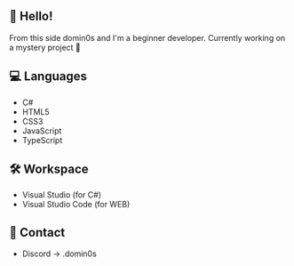 ## 🙋 Hello!
From this side domin0s and I'm a beginner developer.  Currently working on a mystery project 🤖
## 💻 Languages 
* C#
* HTML5
* CSS3
* JavaScript 
* TypeScript
## 🛠️ Workspace
* Visual Studio (for C#)
* Visual Studio Code (for WEB)
## 📨 Contact
* Discord -> .domin0s





